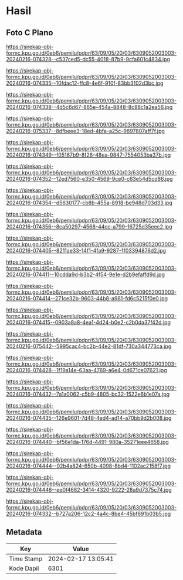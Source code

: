 # Hasil

## Foto C Plano

https://sirekap-obj-formc.kpu.go.id/0eb6/pemilu/pdpr/63/09/05/20/03/6309052003003-20240216-074328--c537ced5-dc55-4018-87b9-9cfa601c4834.jpg

https://sirekap-obj-formc.kpu.go.id/0eb6/pemilu/pdpr/63/09/05/20/03/6309052003003-20240216-074335--10fdac12-ffc8-4e6f-910f-83bb3102d3bc.jpg

https://sirekap-obj-formc.kpu.go.id/0eb6/pemilu/pdpr/63/09/05/20/03/6309052003003-20240216-074338--4d5c6d67-865e-454a-8848-8c88c1a2ea56.jpg

https://sirekap-obj-formc.kpu.go.id/0eb6/pemilu/pdpr/63/09/05/20/03/6309052003003-20240216-075337--8dfbeee3-18ed-4bfa-a25c-9697807aff7f.jpg

https://sirekap-obj-formc.kpu.go.id/0eb6/pemilu/pdpr/63/09/05/20/03/6309052003003-20240216-074349--f05167b9-8f26-48ea-9847-7554053ba37b.jpg

https://sirekap-obj-formc.kpu.go.id/0eb6/pemilu/pdpr/63/09/05/20/03/6309052003003-20240216-074352--12ed7560-e350-4569-9ce0-c63e54d5cd86.jpg

https://sirekap-obj-formc.kpu.go.id/0eb6/pemilu/pdpr/63/09/05/20/03/6309052003003-20240216-074354--d5630177-cb8b-455a-8918-be948d703d33.jpg

https://sirekap-obj-formc.kpu.go.id/0eb6/pemilu/pdpr/63/09/05/20/03/6309052003003-20240216-074356--8ca50297-4568-44cc-a799-16725d35eec2.jpg

https://sirekap-obj-formc.kpu.go.id/0eb6/pemilu/pdpr/63/09/05/20/03/6309052003003-20240216-074405--8211ae33-14f1-4fa9-9287-1f03394876d2.jpg

https://sirekap-obj-formc.kpu.go.id/0eb6/pemilu/pdpr/63/09/05/20/03/6309052003003-20240216-074411--10cdda9d-b3b2-4f54-9e1e-d2b9efaffd9d.jpg

https://sirekap-obj-formc.kpu.go.id/0eb6/pemilu/pdpr/63/09/05/20/03/6309052003003-20240216-074414--271ce32b-9603-44b8-a981-fd6c5215f0e0.jpg

https://sirekap-obj-formc.kpu.go.id/0eb6/pemilu/pdpr/63/09/05/20/03/6309052003003-20240216-074415--0903a8a8-4ea1-4d24-b0e2-c2b0da37f42d.jpg

https://sirekap-obj-formc.kpu.go.id/0eb6/pemilu/pdpr/63/09/05/20/03/6309052003003-20240216-075442--5995cac4-bc2b-44e2-81df-730a344773ca.jpg

https://sirekap-obj-formc.kpu.go.id/0eb6/pemilu/pdpr/63/09/05/20/03/6309052003003-20240216-074428--1f19a14e-63aa-4769-a6e4-0d671ce07621.jpg

https://sirekap-obj-formc.kpu.go.id/0eb6/pemilu/pdpr/63/09/05/20/03/6309052003003-20240216-074432--7a1a0062-c5b9-4805-bc32-1522e6b1e07a.jpg

https://sirekap-obj-formc.kpu.go.id/0eb6/pemilu/pdpr/63/09/05/20/03/6309052003003-20240216-074435--126e9601-7d48-4ed4-ad14-a70bb9d2b008.jpg

https://sirekap-obj-formc.kpu.go.id/0eb6/pemilu/pdpr/63/09/05/20/03/6309052003003-20240216-074440--bf56e1da-176d-4491-980a-35271eee4658.jpg

https://sirekap-obj-formc.kpu.go.id/0eb6/pemilu/pdpr/63/09/05/20/03/6309052003003-20240216-074444--02b4a824-650b-4098-8bd4-1102ac2158f7.jpg

https://sirekap-obj-formc.kpu.go.id/0eb6/pemilu/pdpr/63/09/05/20/03/6309052003003-20240216-074446--ee0f4682-3414-4320-9222-28a9d7375c74.jpg

https://sirekap-obj-formc.kpu.go.id/0eb6/pemilu/pdpr/63/09/05/20/03/6309052003003-20240216-074332--b727a206-12c2-4a4c-8be4-45bf691b03b5.jpg


## Metadata

| Key        | Value               |
| ---------- | ------------------- |
| Time Stamp | 2024-02-17 13:05:41 |
| Kode Dapil | 6301                |




